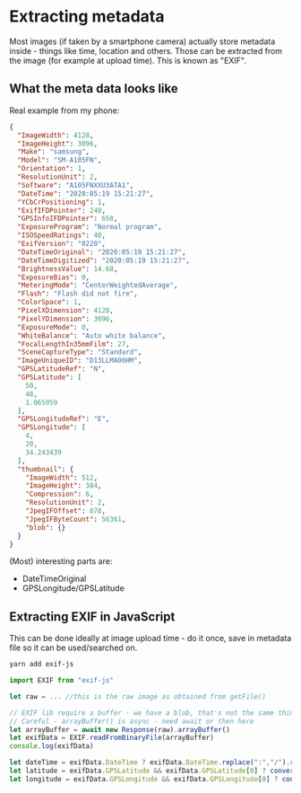 # Extracting metadata

Most images (if taken by a smartphone camera) actually store metadata inside - things like time, location and others. Those can be extracted from the image (for example at upload time). This is known as "EXIF".

## What the meta data looks like

Real example from my phone:

```json
{
  "ImageWidth": 4128,
  "ImageHeight": 3096,
  "Make": "samsung",
  "Model": "SM-A105FN",
  "Orientation": 1,
  "ResolutionUnit": 2,
  "Software": "A105FNXXU3ATA1",
  "DateTime": "2020:05:19 15:21:27",
  "YCbCrPositioning": 1,
  "ExifIFDPointer": 240,
  "GPSInfoIFDPointer": 658,
  "ExposureProgram": "Normal program",
  "ISOSpeedRatings": 40,
  "ExifVersion": "0220",
  "DateTimeOriginal": "2020:05:19 15:21:27",
  "DateTimeDigitized": "2020:05:19 15:21:27",
  "BrightnessValue": 14.68,
  "ExposureBias": 0,
  "MeteringMode": "CenterWeightedAverage",
  "Flash": "Flash did not fire",
  "ColorSpace": 1,
  "PixelXDimension": 4128,
  "PixelYDimension": 3096,
  "ExposureMode": 0,
  "WhiteBalance": "Auto white balance",
  "FocalLengthIn35mmFilm": 27,
  "SceneCaptureType": "Standard",
  "ImageUniqueID": "D13LLMA00HM",
  "GPSLatitudeRef": "N",
  "GPSLatitude": [
    50,
    48,
    1.065959
  ],
  "GPSLongitudeRef": "E",
  "GPSLongitude": [
    4,
    20,
    34.243439
  ],
  "thumbnail": {
    "ImageWidth": 512,
    "ImageHeight": 384,
    "Compression": 6,
    "ResolutionUnit": 2,
    "JpegIFOffset": 878,
    "JpegIFByteCount": 56361,
    "blob": {}
  }
}
```

(Most) interesting parts are:

- DateTimeOriginal
- GPSLongitude/GPSLatitude

## Extracting EXIF in JavaScript

This can be done ideally at image upload time - do it once, save in metadata file so it can be used/searched on.

```bash
yarn add exif-js
```

```javascript
import EXIF from "exif-js"

let raw = ... //this is the raw image as obtained from getFile()

// EXIF lib require a buffer - we have a blob, that's not the same thing
// Careful - arrayBuffer() is async - need await or then here
let arrayBuffer = await new Response(raw).arrayBuffer()
let exifData = EXIF.readFromBinaryFile(arrayBuffer)
console.log(exifData)

let dateTime = exifData.DateTime ? exifData.DateTime.replace(":","/").replace(":","/") : undefined
let latitude = exifData.GPSLatitude && exifData.GPSLatitude[0] ? convertGPS(exifData.GPSLatitude) : null
let longitude = exifData.GPSLongitude && exifData.GPSLongitude[0] ? convertGPS(exifData.GPSLongitude) : null
```

